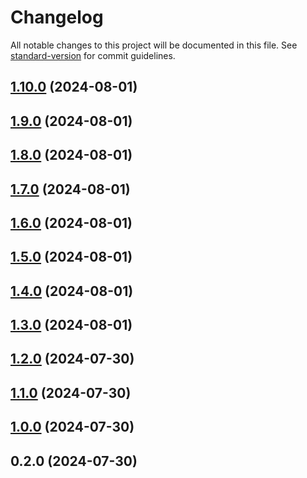 # Changelog

All notable changes to this project will be documented in this file. See [standard-version](https://github.com/conventional-changelog/standard-version) for commit guidelines.

## [1.10.0](https://github.com/notNilton/recyon/compare/v1.9.0...v1.10.0) (2024-08-01)

## [1.9.0](https://github.com/notNilton/recyon/compare/v1.8.0...v1.9.0) (2024-08-01)

## [1.8.0](https://github.com/notNilton/recyon/compare/v1.7.0...v1.8.0) (2024-08-01)

## [1.7.0](https://github.com/notNilton/recyon/compare/v1.6.0...v1.7.0) (2024-08-01)

## [1.6.0](https://github.com/notNilton/recyon/compare/v1.5.0...v1.6.0) (2024-08-01)

## [1.5.0](https://github.com/notNilton/recyon/compare/v1.4.0...v1.5.0) (2024-08-01)

## [1.4.0](https://github.com/notNilton/recyon/compare/v1.3.0...v1.4.0) (2024-08-01)

## [1.3.0](https://github.com/notNilton/recyon/compare/v1.2.0...v1.3.0) (2024-08-01)

## [1.2.0](https://github.com/notNilton/recyon/compare/v1.1.0...v1.2.0) (2024-07-30)

## [1.1.0](https://github.com/notNilton/recyon/compare/v1.0.0...v1.1.0) (2024-07-30)

## [1.0.0](https://github.com/notNilton/recyon/compare/v0.2.0...v1.0.0) (2024-07-30)

## 0.2.0 (2024-07-30)
